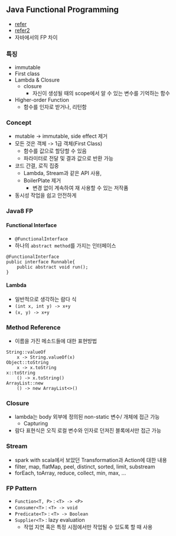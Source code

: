 ## Java Functional Programming
- [refer](https://junsday.tistory.com/37)
- [refer2](https://jinbroing.tistory.com/229)
- 자바에서의 FP 차이

### 특징
- immutable
- First class
- Lambda & Closure
    - closure
        - 자신이 생성될 때의 scope에서 알 수 있는 변수를 기억하는 함수
- Higher-order Function
    - 함수를 인자로 받거나, 리턴함

### Concept
- mutable -> immutable, side effect 제거
- 모든 것은 객체 -> 1급 객체(First Class)
    - 함수를 값으로 할당할 수 있음
    - 파라미터로 전달 및 결과 값으로 반환 가능
- 코드 간결, 로직 집중
    - Lambda, Stream과 같은 API 사용,
    - BoilerPlate 제거
        - 변경 없이 계속하여 재 사용할 수 있는 저작품
- 동시성 작업을 쉽고 안전하게

### Java8 FP
#### Functional Interface
- `@FunctionalInterface`
- 하나의 `abstract method`를 가지는 인터페이스
```
@FunctionalInterface
public interface Runnable{
    public abstract void run();
}
```

#### Lambda
- 일반적으로 생각하는 람다 식
- `(int x, int y) -> x+y`
- `(x, y) -> x+y`

### Method Reference
- 이름을 가진 메소드들에 대한 표현방법
```
String::valueOf
    x -> String.valueOf(x)
Object::toString
    x -> x.toString
x::toString
    () -> x.toString()
ArrayList::new
    () -> new ArrayList<>()
```

### Closure
- lambda는 body 외부에 정의된 non-static 변수/ 개체에 접근 가능
    - Capturing
- 람다 표현식은 오직 로컬 변수와 인자로 던져진 블록에서만 접근 가능

### Stream
- spark with scala에서 보았던 Transformation과 Action에 대한 내용
- filter, map, flatMap, peel, distinct, sorted, limit, substream
- forEach, toArray, reduce, collect, min, max, ...


### FP Pattern
- `Function<T, P>` : `<T> -> <P>`
- `Consumer<T>` : `<T> -> void`
- `Predicate<T>` : `<T> -> Boolean`
- `Supplier<T>` : lazy evaluation
    - 작업 지연 혹은 특정 시점에서만 작업될 수 있도록 할 때 사용


